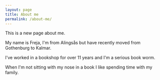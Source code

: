 ```yaml
---
layout: page
title: About me
permalink: /about-me/
---
```

This is a new page about me. 

My name is Freja, I'm from Alingsås but have recently moved from Gothenburg to Kalmar. 

I've worked in a bookshop for over 11 years and I'm a serious book worm.

When I'm not sitting with my nose in a book I like spending time with my family.  